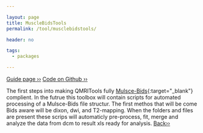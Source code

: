 ```yaml
---

layout: page
title: MuscleBidsTools
permalink: /tool/musclebidstools/

header: no

tags: 
  - packages

---
```


[Guide page ››](/assets/htmldoc/html/guide/{{page.title}})
[Code on Github ››](https://github.com/mfroeling/QMRITools/blob/master/QMRITools/Kernel/MuscleBidsTools.wl)

The first steps into making QMRITools fully [Mulsce-Bids](https://github.com/muscle-bids/muscle-bids){:target="_blank"}
complient. In the futrue this toolbox will contain scripts for automated processing of a Mulsce-Bids file structur.
The first methos that will be come Bids aware will be dixon, dwi, and T2-mapping. When the folders and files are
present these scrips will automaticly pre-process, fit, merge and analyze the data from dcm to result xls ready
for analysis. [Back››](/tool/)
